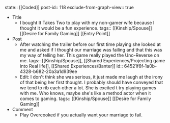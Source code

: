 state:: [[Coded]]
post-id:: 118
exclude-from-graph-view:: true

- Title
  - I bought It Takes Two to play with my non-gamer wife because I thought it would be a fun experience.
    tags:: [[Kinship/Spouse]] [[Desire for Family Gaming]] [[Entry Point]]
- Post
  - After watching the trailer before our first time playing she looked at me and asked if I thought our marriage was failing and that this was my way of telling her. This game really played the Uno-Reverse on me.
    tags:: [[Kinship/Spouse]], [[Shared Experiences/Projecting game into Real life]], [[Shared Experiences/Banter]]
    id:: 64521f6f-1a0b-4328-b682-20a3a1d939ee
  - Edit: I don't think she was serious, it just made me laugh at the irony of that being her first thought. I probably should have conveyed that we tend to rib each other a lot. She is excited t try playing games with me. Who knows, maybe she's like a method actor when it comes to gaming.
    tags:: [[Kinship/Spouse]] [[Desire for Family Gaming]]
- Comment
  - Play Overcooked if you actually want your marriage to fail.
